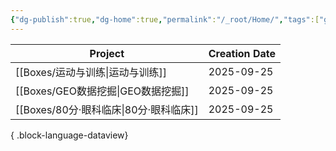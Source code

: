```yaml
---
{"dg-publish":true,"dg-home":true,"permalink":"/_root/Home/","tags":["gardenEntry"],"dgPassFrontmatter":true}
---
```



| Project                         | Creation Date |
| ------------------------------- | ------------- |
| [[Boxes/运动与训练\|运动与训练]]       | 2025-09-25    |
| [[Boxes/GEO数据挖掘\|GEO数据挖掘]]   | 2025-09-25    |
| [[Boxes/80分·眼科临床\|80分·眼科临床]] | 2025-09-25    |

{ .block-language-dataview}
